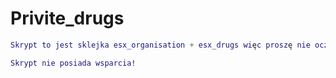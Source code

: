 # Privite_drugs

```lua
Skrypt to jest sklejka esx_organisation + esx_drugs więc proszę nie oczekiwać czegoś niesamowitego

Skrypt nie posiada wsparcia!

 ```


